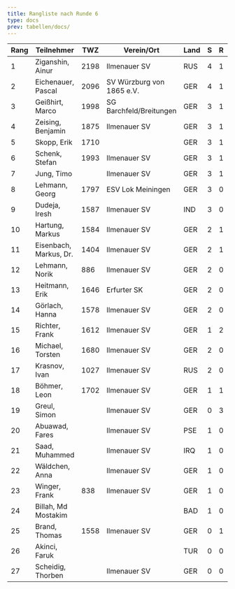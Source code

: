 ```yaml
---
title: Rangliste nach Runde 6
type: docs
prev: tabellen/docs/
---
```


| Rang | Teilnehmer             | TWZ  | Verein/Ort                | Land | S   | R   | V   | Punkte | BH   | SB    | ARO  | WIN |
| ---- | ---------------------- | ---- | ------------------------- | ---- | --- | --- | --- | ------ | ---- | ----- | ---- | --- |
| 1    | Ziganshin, Ainur       | 2198 | Ilmenauer SV              | RUS  | 4   | 1   | 0   | 4.5    | 24.5 | 16.50 | 1852 | 4   |
| 2    | Eichenauer, Pascal     | 2096 | SV Würzburg von 1865 e.V. | GER  | 4   | 1   | 0   | 4.5    | 22.5 | 14.50 | 1512 | 4   |
| 3    | Geißhirt, Marco        | 1998 | SG Barchfeld/Breitungen   | GER  | 3   | 1   | 1   | 3.5    | 22.0 | 10.50 | 1775 | 3   |
| 4    | Zeising, Benjamin      | 1875 | Ilmenauer SV              | GER  | 3   | 1   | 1   | 3.5    | 21.5 | 10.00 | 1752 | 3   |
| 5    | Skopp, Erik            | 1710 |                           | GER  | 3   | 1   | 1   | 3.5    | 20.5 | 8.75  | 1400 | 3   |
| 6    | Schenk, Stefan         | 1993 | Ilmenauer SV              | GER  | 3   | 1   | 2   | 3.5    | 19.0 | 9.75  | 1529 | 3   |
| 7    | Jung, Timo             |      | Ilmenauer SV              | GER  | 3   | 1   | 2   | 3.5    | 19.0 | 8.50  | 1689 | 3   |
| 8    | Lehmann, Georg         | 1797 | ESV Lok Meiningen         | GER  | 3   | 0   | 2   | 3.0    | 17.0 | 5.50  | 1208 | 3   |
| 9    | Dudeja, Iresh          | 1587 | Ilmenauer SV              | IND  | 3   | 0   | 2   | 3.0    | 15.0 | 7.00  | 1174 | 3   |
| 10   | Hartung, Markus        | 1584 | Ilmenauer SV              | GER  | 2   | 1   | 3   | 2.5    | 20.5 | 6.50  | 1794 | 2   |
| 11   | Eisenbach, Markus, Dr. | 1404 | Ilmenauer SV              | GER  | 2   | 1   | 2   | 2.5    | 20.0 | 7.25  | 1812 | 2   |
| 12   | Lehmann, Norik         | 886  | Ilmenauer SV              | GER  | 2   | 0   | 3   | 2.0    | 21.0 | 6.00  | 1585 | 2   |
| 13   | Heitmann, Erik         | 1646 | Erfurter SK               | GER  | 2   | 0   | 1   | 2.0    | 19.0 | 4.50  | 1391 | 2   |
| 14   | Görlach, Hanna         | 1578 | Ilmenauer SV              | GER  | 2   | 0   | 3   | 2.0    | 18.0 | 4.00  | 1603 | 2   |
| 15   | Richter, Frank         | 1612 | Ilmenauer SV              | GER  | 1   | 2   | 2   | 2.0    | 16.5 | 5.00  | 1316 | 1   |
| 16   | Michael, Torsten       | 1680 | Ilmenauer SV              | GER  | 2   | 0   | 3   | 2.0    | 16.5 | 2.50  | 1381 | 2   |
| 17   | Krasnov, Ivan          | 1027 | Ilmenauer SV              | RUS  | 2   | 0   | 0   | 2.0    | 14.5 | 2.50  | 819  | 2   |
| 18   | Böhmer, Leon           | 1702 | Ilmenauer SV              | GER  | 1   | 1   | 3   | 1.5    | 18.5 | 4.75  | 1353 | 1   |
| 19   | Greul, Simon           |      | Ilmenauer SV              | GER  | 0   | 3   | 2   | 1.5    | 16.0 | 3.25  | 1469 | 0   |
| 20   | Abuawad, Fares         |      | Ilmenauer SV              | PSE  | 1   | 0   | 4   | 1.0    | 17.0 | 2.50  | 1403 | 1   |
| 21   | Saad, Muhammed         |      | Ilmenauer SV              | IRQ  | 1   | 0   | 0   | 1.0    | 15.5 | 2.50  | 800  | 1   |
| 22   | Wäldchen, Anna         |      | Ilmenauer SV              | GER  | 1   | 0   | 4   | 1.0    | 15.0 | 1.00  | 1283 | 1   |
| 23   | Winger, Frank          | 838  | Ilmenauer SV              | GER  | 1   | 0   | 4   | 1.0    | 14.0 | 0.50  | 1077 | 1   |
| 24   | Billah, Md Mostakim    |      |                           | BAD  | 1   | 0   | 0   | 1.0    | 12.5 | 0.00  | 800  | 1   |
| 25   | Brand, Thomas          | 1558 | Ilmenauer SV              | GER  | 0   | 1   | 2   | 0.5    | 16.0 | 1.25  | 1436 | 0   |
| 26   | Akinci, Faruk          |      |                           | TUR  | 0   | 0   | 1   | 0.0    | 15.5 | 0.00  | 800  | 0   |
| 27   | Scheidig, Thorben      |      | Ilmenauer SV              | GER  | 0   | 0   | 0   | 0.0    | 13.5 | 0.00  | 800  | 0   |
